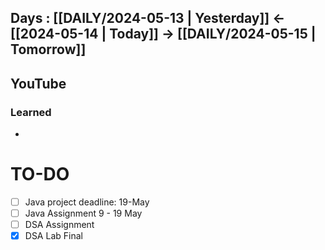 ## Days : [[DAILY/2024-05-13 | Yesterday]]  <- [[2024-05-14 | Today]]  -> [[DAILY/2024-05-15 | Tomorrow]]


## YouTube


### Learned
- 

# TO-DO

- [ ] Java project deadline: 19-May
- [ ] Java Assignment 9 - 19 May
- [ ] DSA Assignment
- [x] DSA Lab Final